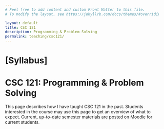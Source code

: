 ```yaml
---
# Feel free to add content and custom Front Matter to this file.
# To modify the layout, see https://jekyllrb.com/docs/themes/#overriding-theme-defaults

layout: default
title: CSC 121
description: Programming & Problem Solving
permalink: teaching/csc121/
---
```


# [Syllabus]

# CSC 121: Programming & Problem Solving

This page describes how I have taught CSC 121 in the past. Students interested in the course may use this page to get an overview of what to expect. Current, up-to-date semester materials are posted on Moodle
for current students. 

